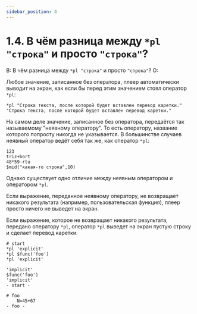 ```yaml
---
sidebar_position: 4
---
```


# 1.4. В чём разница между `*pl "строка"` и просто `"строка"`?
<!-- [:faq_01_04] -->

В: В чём разница между `*pl "строка"` и просто `"строка"`?
О:

Любое значение, записанное без оператора, плеер автоматически выводит на экран, как если бы перед этим значением стоял оператор `*pl`:

```qsp
*pl "Строка текста, после которой будет вставлен перевод каретки."
"Строка текста, после которой будет вставлен перевод каретки."
```

На самом деле значение, записанное без оператора, передаётся так называемому "неявному оператору". То есть оператору, название которого попросту никогда не указывается. В большинстве случаев неявный оператор ведёт себя так же, как оператор `*pl`:

```qsp
123
triz+bort
48*59-rtu
$mid("какая-то строка",10)
```

Однако существует одно отличие между неявным оператором и оператором `*pl`.

Если выражение, переданное неявному оператору, не возвращает никакого результата (например, пользовательская функция), плеер просто ничего не выведет на экран.

Если выражение, которое не возвращает никакого результата, передано оператору `*pl`, оператор `*pl` выведет на экран пустую строку и сделает перевод каретки.

```qsp
# start
*pl 'explicit'
*pl $func('foo')
*pl 'explicit'

'implicit'
$func('foo')
'implicit'
- start -

# foo
	N=45+67
- foo -
```

